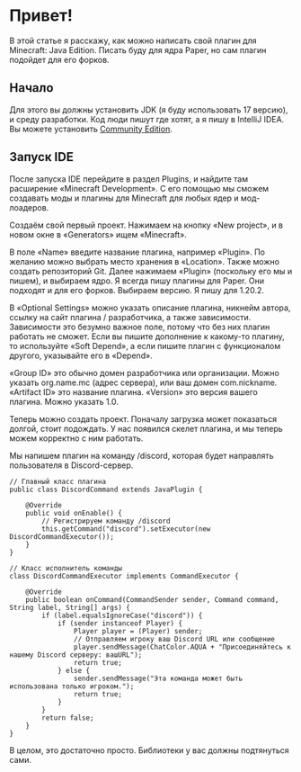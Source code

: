 # Привет!
В этой статье я расскажу, как можно написать свой плагин для Minecraft: Java Edition. Писать буду для ядра Paper, но сам плагин подойдет для его форков.

## Начало
Для этого вы должны установить JDK (я буду использовать 17 версию), и среду разработки. Код люди пишут где хотят, а я пишу в IntelliJ IDEA. Вы можете установить [Community Edition](https://www.jetbrains.com/idea/ "IntelliJ IDEA").

## Запуск IDE
После запуска IDE перейдите в раздел Plugins, и найдите там расширение «Minecraft Development».
С его помощью мы сможем создавать моды и плагины для Minecraft для любых ядер и мод-лоадеров.

Создаём свой первый проект.
Нажимаем на кнопку «New project», и в новом окне в «Generators» ищем «Minecraft». 

В поле «Name» введите название плагина, например «Plugin». По желанию можно выбрать место хранения в «Location».
Также можно создать репозиторий Git. Далее нажимаем «Plugin» (поскольку его мы и пишем), и выбираем ядро. Я всегда пишу плагины для Paper.
Они подходят и для его форков. Выбираем версию. Я пишу для 1.20.2.

В «Optional Settings» можно указать описание плагина, никнейм автора, ссылку на сайт плагина / разработчика, а также зависимости.
Зависимости это безумно важное поле, потому что без них плагин работать не сможет. Если вы пишите дополнение к какому-то плагину, то используйте «Soft Depend»,
а если пишите плагин с функционалом другого, указывайте его в «Depend».

«Group ID» это обычно домен разработчика или организации. Можно указать org.name.mc (адрес сервера), или ваш домен com.nickname.
«Artifact ID» это название плагина. «Version» это версия вашего плагина. Можно указать 1.0.

Теперь можно создать проект. Поначалу загрузка может показаться долгой, стоит подождать.
У нас появился скелет плагина, и мы теперь можем корректно с ним работать.

Мы напишем плагин на команду /discord, которая будет направлять пользователя в Discord-сервер.
```
// Главный класс плагина
public class DiscordCommand extends JavaPlugin {

    @Override
    public void onEnable() {
        // Регистрируем команду /discord
        this.getCommand("discord").setExecutor(new DiscordCommandExecutor());
    }
}
```

```
// Класс исполнитель команды
class DiscordCommandExecutor implements CommandExecutor {

    @Override
    public boolean onCommand(CommandSender sender, Command command, String label, String[] args) {
        if (label.equalsIgnoreCase("discord")) {
            if (sender instanceof Player) {
                Player player = (Player) sender;
                // Отправляем игроку ваш Discord URL или сообщение
                player.sendMessage(ChatColor.AQUA + "Присоединяйтесь к нашему Discord серверу: вашURL");
                return true;
            } else {
                sender.sendMessage("Эта команда может быть использована только игроком.");
                return true;
            }
        }
        return false;
    }
}
```

В целом, это достаточно просто. Библиотеки у вас должны подтянуться сами.